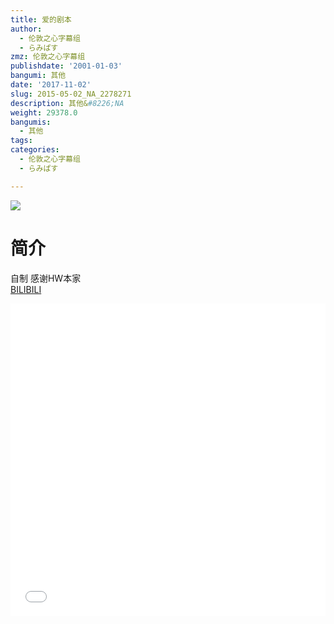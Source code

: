 ```yaml
---
title: 爱的剧本
author:
  - 伦敦之心字幕组
  - らみぱす
zmz: 伦敦之心字幕组
publishdate: '2001-01-03'
bangumi: 其他
date: '2017-11-02'
slug: 2015-05-02_NA_2278271
description: 其他&#8226;NA
weight: 29378.0
bangumis:
  - 其他
tags:
categories:
  - 伦敦之心字幕组
  - らみぱす

---
```

![](https://i.imgur.com/bhf6oh1.png)
# 简介  
自制 感谢HW本家  
  [BILIBILI](https://www.bilibili.com/video/av2278271/)

<div class="vcontainer">  <iframe class='video' src="//www.bilibili.com/blackboard/player.html?aid=2278271" width="100%" height="500" frameborder="0" allowfullscreen="allowfullscreen"></iframe></div>

